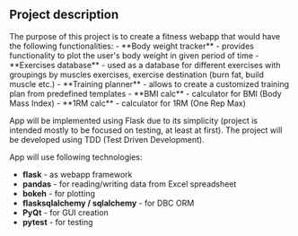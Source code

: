 <h2>Project description</h2>
The purpose of this project is to create a fitness webapp that would have the following functionalities:
- **Body weight tracker** - provides functionality to plot the user's body weight in given period of time
- **Exercises database** - used as a database for different exercises with groupings by muscles exercises, exercise destination (burn fat, build muscle etc.)
- **Training planner** - allows to create a customized training plan from predefined templates
- **BMI calc** - calculator for BMI (Body Mass Index)
- **1RM calc** - calculator for 1RM (One Rep Max)

App will be implemented using Flask due to its simplicity (project is intended mostly to be focused on testing, at least at first).
The project will be developed using TDD (Test Driven Development).

App will use following technologies:
- **flask** - as webapp framework
- **pandas** - for reading/writing data from Excel spreadsheet
- **bokeh** - for plotting
- **flasksqlalchemy / sqlalchemy** - for DBC ORM
- **PyQt** - for GUI creation
- **pytest** - for testing


